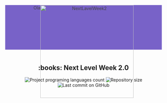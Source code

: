 <div align="center" 
  style="
    background: #7862C8; 
    color: #444;
    height: 15vw;
    display: flex;
    justify-content: center;
  "
> Ola
  <img 
    src="https://github.com/ScienceBit/Proffy/web/src/assets/images/logo.svg" 
    alt="NextLavelWeek2" 
    title="Proffy"
    width="300"
  />
</div>

<br/>

<h2 align="center"> :books: Next Level Week 2.0 </h2>

<div align="center">
  <img alt="Project programing languages count" src="https://img.shields.io/github/languages/count/Sciencebit/proffy?color=5849BE">
  <img alt="Repository size" src="https://img.shields.io/github/repo-size/Sciencebit/proffy?color=5849BE">
  <img alt="Last commit on GitHub" src="https://img.shields.io/github/last-commit/Sciencebit/proffy?color=5849BE">
</div>
